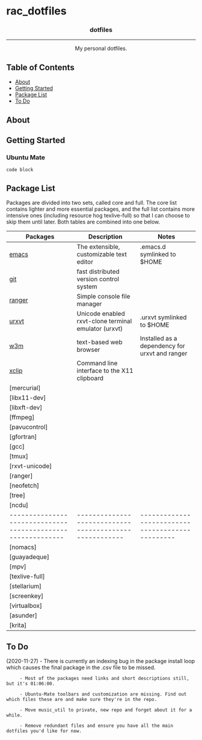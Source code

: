 # rac_dotfiles
<h3 align="center">dotfiles</h3>

<div align="center">

</div>

---

<p align="center"> My personal dotfiles.
    <br>
</p>

## Table of Contents
- [About](#about)
- [Getting Started](#getting_started)
- [Package List](#packages)
- [To Do](#todo)

## About <a name = "about"></a>


## Getting Started <a name = "getting_started"></a>

### Ubuntu Mate

```
code block
```

## Package List <a name = "packages"></a>
Packages are divided into two sets, called core and full. The core list contains lighter and more essential packages, and the full list contains more intensive ones (including resource hog texlive-full) so that I can choose to skip them until later. Both tables are combined into one below.

| Packages                                                  | Description                                          | Notes                                          |
| ----------------------------------------------------------|------------------------------------------------------|------------------------------------------------|
| [emacs](https://www.gnu.org/software/emacs/)              | The extensible, customizable text editor             | .emacs.d symlinked to $HOME                    |
| [git](https://git-scm.com/)                               | fast distributed version control system              |                                                |
| [ranger](http://ranger.github.io/)                        | Simple console file manager                          |                                                |
| [urxvt](http://software.schmorp.de/pkg/rxvt-unicode.html) | Unicode enabled rxvt-clone terminal emulator (urxvt) | .urxvt symlinked to $HOME                      |
| [w3m](http://w3m.sourceforge.net/)                        | text-based web browser                               | Installed as a dependency for urxvt and ranger |
| [xclip](https://github.com/astrand/xclip)                 | Command line interface to the X11 clipboard          |                                                |
| [mercurial]                                               |                                                      |                                                |
| [libx11-dev]                                              |                                                      |                                                |
| [libxft-dev]                                              |                                                      |                                                |
| [ffmpeg]                                                  |                                                      |                                                |
| [pavucontrol]                                             |                                                      |                                                |
| [gfortran]                                                |                                                      |                                                |
| [gcc]                                                     |                                                      |                                                |
| [tmux]                                                    |                                                      |                                                |
| [rxvt-unicode]                                            |                                                      |                                                |
| [ranger]                                                  |                                                      |                                                |
| [neofetch]                                                |                                                      |                                                |
| [tree]                                                    |                                                      |                                                |
| [ncdu]                                                    |                                                      |                                                |
|-----------------------------------------------------------|------------------------------------------------------|------------------------------------------------|
| [nomacs]                                                  |                                                      |                                                |
| [guayadeque]                                              |                                                      |                                                |
| [mpv]                                                     |                                                      |                                                |
| [texlive-full]                                            |                                                      |                                                |
| [stellarium]                                              |                                                      |                                                |
| [screenkey]                                               |                                                      |                                                |
| [virtualbox]                                              |                                                      |                                                |
| [asunder]                                                 |                                                      |                                                |
| [krita]                                                   |                                                      |                                                |

## To Do <a name = "todo"></a>
(2020-11-27) - There is currently an indexing bug in the package install loop which causes the final package in the .csv file to be missed.

	     - Most of the packages need links and short descriptions still, but it's 01:06:00.

	     - Ubuntu-Mate toolbars and customization are missing. Find out which files these are and make sure they're in the repo.

	     - Move music_util to private, new repo and forget about it for a while.

	     - Remove redundant files and ensure you have all the main dotfiles you'd like for now.